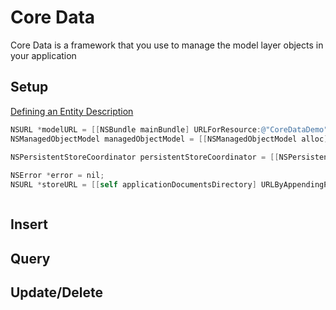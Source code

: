# Core Data
Core Data is a framework that you use to manage the model layer objects in your application

## Setup
[Defining an Entity Description](https://developer.apple.com/library/mac/documentation/Cocoa/Conceptual/CoreData/KeyConcepts.html#//apple_ref/doc/uid/TP40001075-CH30-SW1)
```objectivec
NSURL *modelURL = [[NSBundle mainBundle] URLForResource:@"CoreDataDemo" withExtension:@"momd"];
NSManagedObjectModel managedObjectModel = [[NSManagedObjectModel alloc] initWithContentsOfURL:modelURL];
    
NSPersistentStoreCoordinator persistentStoreCoordinator = [[NSPersistentStoreCoordinator alloc] initWithManagedObjectModel:managedObjectModel];

NSError *error = nil;
NSURL *storeURL = [[self applicationDocumentsDirectory] URLByAppendingPathComponent:@"CoreDataDemo.sqlite"];



```



## Insert

## Query

## Update/Delete 

